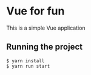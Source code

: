 # Vue for fun

This is a simple Vue application

## Running the project

    $ yarn install
    $ yarn run start
